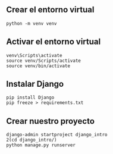 ## Crear el entorno virtual
```
python -m venv venv
```

## Activar el entorno virtual

```
venv\Scripts\activate
source venv/Scripts/activate
source venv/bin/activate
```
## Instalar Django
```
pip install Django
pip freeze > requirements.txt
```
## Crear nuestro proyecto
```
django-admin startproject django_intro
2(cd django_intro/)
python manage.py runserver
```

